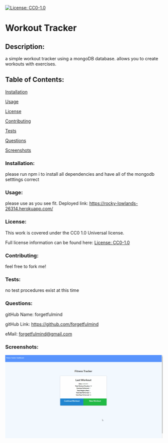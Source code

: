
  [![License: CC0-1.0](https://licensebuttons.net/l/zero/1.0/80x15.png)](http://creativecommons.org/publicdomain/zero/1.0/)
  # Workout Tracker

  <h2>Description:</h2> a simple workout tracker using a mongoDB database. allows you to create workouts with exercises. 

  <h2>Table of Contents:</h2> 

  [Installation](#install)

  [Usage](#usage)

  [License](#license)

  [Contributing](#contributing)

  [Tests](#tests)

  [Questions](#questions)

  [Screenshots](#screenshots)


  <h3><a name="install">Installation:</a></h3>

  please run npm i to install all dependencies and have all of the mongodb setttings correct

  <h3><a name="usage">Usage:</a></h3>

  please use as you see fit. Deployed link: https://rocky-lowlands-26314.herokuapp.com/


  <h3><a name="liscense">License:</a></h3>

  This work is covered under the CC0 1.0 Universal license.

  Full license information can be found here: [License: CC0-1.0](http://creativecommons.org/publicdomain/zero/1.0/)

  <h3><a name="contributing">Contributing:</a></h3> 

  feel free to fork me!

  <a name="tests"><h3>Tests:</h3></a> 

  no test procedures exist at this time

  <a name="questions"><h3>Questions:</h3></a>  

  gitHub Name: forgetfulmind

  gitHub Link: <a href="https://github.com/forgetfulmind">https://github.com/forgetfulmind</a>

  eMail: forgetfulmind@gmail.com

  <h3><a name="screenshots">Screenshots:</a></h3>

![walkthrough.gif](./walkthrough.gif)